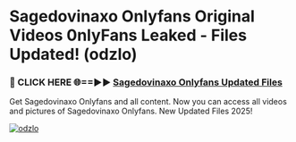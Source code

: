 # Sagedovinaxo Onlyfans Original Videos 0nlyFans Leaked - Files Updated! (odzlo)

<h3>🔴 CLICK HERE 🌐==►► <a href="https://tinyurl.com/ehrbuxhb" rel="nofollow">Sagedovinaxo Onlyfans Updated Files</a></h3>

Get Sagedovinaxo Onlyfans and all content. Now you can access all videos and pictures of Sagedovinaxo Onlyfans. New Updated Files 2025!

[![odzlo](https://i.imgur.com/lVYEuWS.gif)](https://tinyurl.com/ehrbuxhb)
